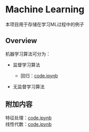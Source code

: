 # Machine Learning

本项目用于存储在学习ML过程中的例子

## Overview

机器学习算法可分为：

- 监督学习算法
  + 回归：[code.ipynb](./regression.ipynb)

- 无监督学习算法

## 附加内容

特征处理：[code.ipynb](./features_process.ipynb)  
线性代数：[code.ipynb](./linear_algebra.ipynb)